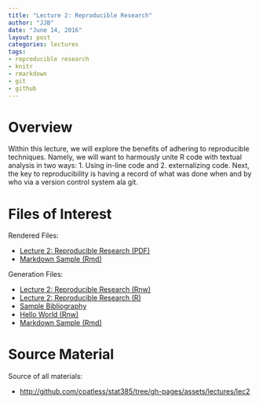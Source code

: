 ```yaml
---
title: "Lecture 2: Reproducible Research"
author: "JJB"
date: "June 14, 2016"
layout: post
categories: lectures
tags: 
- reproducible research
- knitr
- rmarkdown
- git
- github
---
```


# Overview

Within this lecture, we will explore the benefits of adhering to reproducible techniques. Namely, we will want to harmously unite R code with textual analysis in two ways: 1. Using in-line code and 2. externalizing code. Next, the key to reproducibility is having a record of what was done when and by who via a version control system ala git. 

# Files of Interest 

Rendered Files:

* [Lecture 2: Reproducible Research (PDF)](/assets/lectures/lec2/lec2_reproducible_research.pdf)
* [Markdown Sample (Rmd)](/assets/lectures/lec2/demo_teaching.html)

Generation Files:

* [Lecture 2: Reproducible Research (Rnw)](/assets/lectures/lec2/lec2_reproducible_research.Rnw)
* [Lecture 2: Reproducible Research (R)](/assets/lectures/lec2/r_lec2_reproducible_research.R)
* [Sample Bibliography](/assets/lectures/lec2/mybib.bib)
* [Hello World (Rnw)](/assets/lectures/lec2/test/helloworld.Rnw)
* [Markdown Sample (Rmd)](/assets/lectures/lec2/demo_teaching.Rmd)

# Source Material

Source of all materials: 

* <http://github.com/coatless/stat385/tree/gh-pages/assets/lectures/lec2>


